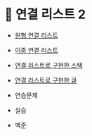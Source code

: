 # 🌈 연결 리스트 2
* [원형 연결 리스트](./원형연결리스트.md)

* [이중 연결 리스트](./이중연결리스트)

* [연결 리스트로 구현한 스택](./연결리스트스택.md)

* [연결 리스트로 구현한 큐](./연결리스트큐.md)

* 연습문제
* 실습
* 백준
